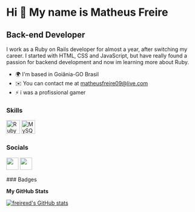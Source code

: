 Hi 👋 My name is Matheus Freire
===============================

Back-end Developer
------------------

I work as a Ruby on Rails developer for almost a year, after switching my career. I started with HTML, CSS and JavaScript, but have really found a passion for backend development and now im learning more about Ruby.

* 🌍  I'm based in Goiânia-GO Brasil
* ✉️  You can contact me at [matheusfreire09@live.com](mailto:matheusfreire09@live.com)
* ⚡  i was a profissional gamer

### Skills

<p align="left">
<a href="https://rubyonrails.org/" target="_blank" rel="noreferrer"><img src="https://raw.githubusercontent.com/danielcranney/readme-generator/main/public/icons/skills/ruby-colored.svg" width="36" height="36" alt="Ruby" /></a>
<a href="https://www.mysql.com/" target="_blank" rel="noreferrer"><img src="https://raw.githubusercontent.com/danielcranney/readme-generator/main/public/icons/skills/mysql-colored.svg" width="36" height="36" alt="MySQL" /></a>
</p>

### Socials

<p align="left"> <a href="https://www.github.com/freirexd" target="_blank" rel="noreferrer"><img src="https://raw.githubusercontent.com/danielcranney/readme-generator/main/public/icons/socials/github.svg" width="32" height="32" /></a> <a href="https://www.linkedin.com/in/matheus-freire-368aa41a9/" target="_blank" rel="noreferrer"><img src="https://raw.githubusercontent.com/danielcranney/readme-generator/main/public/icons/socials/linkedin.svg" width="32" height="32" /></a> </p>
### Badges

<b>My GitHub Stats</b>

<a href="http://www.github.com/freirexd"><img src="https://github-readme-stats.vercel.app/api?username=freirexd&show_icons=true&hide=&count_private=true&title_color=10b981&text_color=ffffff&icon_color=10b981&bg_color=0f172a&hide_border=true&show_icons=true" alt="freirexd's GitHub stats" /></a>
